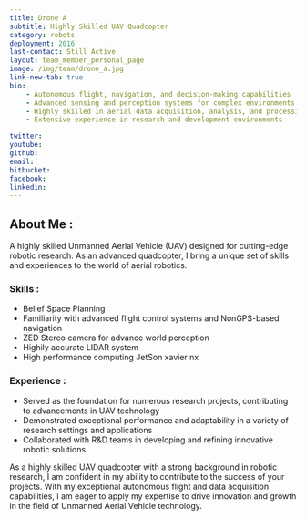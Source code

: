 ```yaml
---
title: Drone A
subtitle: Highly Skilled UAV Quadcopter
category: robots
deployment: 2016
last-contact: Still Active
layout: team_member_personal_page
image: /img/team/drone_a.jpg
link-new-tab: true
bio:
    - Autonomous flight, navigation, and decision-making capabilities
    - Advanced sensing and perception systems for complex environments
    - Highly skilled in aerial data acquisition, analysis, and processing
    - Extensive experience in research and development environments

twitter: 
youtube: 
github: 
email: 
bitbucket: 
facebook: 
linkedin: 
---
```



##  About Me :

A highly skilled Unmanned Aerial Vehicle (UAV) designed for cutting-edge robotic research. As an advanced quadcopter, I bring a unique set of skills and experiences to the world of aerial robotics.

### Skills :
* Belief Space Planning
* Familiarity with advanced flight control systems and NonGPS-based navigation
* ZED Stereo camera for advance world perception
* Highily accurate LIDAR system
* High performance computing JetSon xavier nx

###  Experience :
* Served as the foundation for numerous research projects, contributing to advancements in UAV technology
* Demonstrated exceptional performance and adaptability in a variety of research settings and applications
* Collaborated with R&D teams in developing and refining innovative robotic solutions


As a highly skilled UAV quadcopter with a strong background in robotic research, I am confident in my ability to contribute to the success of your projects. With my exceptional autonomous flight and data acquisition capabilities, I am eager to apply my expertise to drive innovation and growth in the field of Unmanned Aerial Vehicle technology.
